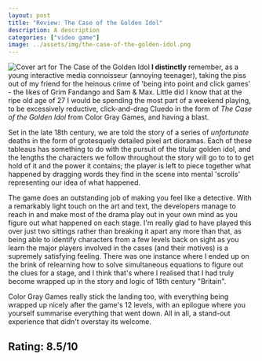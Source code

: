 ```yaml
---
layout: post
title: "Review: The Case of the Golden Idol"
description: A description
categories: ["video game"]
image: ../assets/img/the-case-of-the-golden-idol.png
---
```

![Cover art for The Case of the Golden Idol]({{page.image}})
**I distinctly** remember, as a young interactive media connoisseur (annoying teenager), taking the piss out of my friend for the heinous crime of 'being into point and click games' - the likes of Grim Fandango and Sam & Max. Little did I know that at the ripe old age of 27 I would be spending the most part of a weekend playing, to be excessively reductive, click-and-drag Cluedo in the form of *The Case of the Golden Idol* from Color Gray Games, and having a blast.

Set in the late 18th century, we are told the story of a series of *unfortunate* deaths in the form of grotesquely detailed pixel art dioramas. Each of these tableaus has something to do with the pursuit of the titular golden idol, and the lengths the characters we follow throughout the story will go to to to get hold of it and the power it contains; the player is left to piece together what happened by dragging words they find in the scene into mental 'scrolls' representing our idea of what happened.

The game does an outstanding job of making you feel like a detective. With a remarkably light touch on the art and text, the developers manage to reach in and make most of the drama play out in your own mind as you figure out what happened on each stage. I'm really glad to have played this over just two sittings rather than breaking it apart any more than that, as being able to identify characters from a few levels back on sight as you learn the major players involved in the cases (and their motives) is a supremely satisfying feeling. There was one instance where I ended up on the brink of relearning how to solve simultaneous equations to figure out the clues for a stage, and I think that's where I realised that I had truly become wrapped up in the story and logic of 18th century "Britain".

Color Gray Games really stick the landing too, with everything being wrapped up nicely after the game's 12 levels, with an epilogue where you yourself summarise everything that went down. All in all, a stand-out experience that didn't overstay its welcome.

## Rating: 8.5/10
